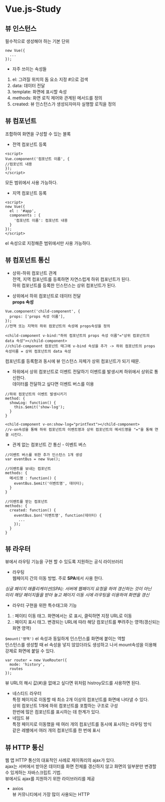 # Vue.js-Study  

## 뷰 인스턴스
필수적으로 생성해야 하는 기본 단위  
  ```
  new Vue({  
    ...  
  });
  ```
  
* 자주 쓰이는 속성들
1. el: 그려질 위치의 돔 요소 지정 #으로 검색
2. data: 데이터 전달
3. template: 화면에 표시할 속성
4. methods: 화면 로직 제어와 관계된 메서드를 정의
5. created: 뷰 인스턴스가 생성되자마자 실행할 로직을 정의 

## 뷰 컴포넌트 
조합하여 화면을 구성할 수 있는 블록  

* 전역 컴포넌트 등록
```
<script>
Vue.component('컴포넌트 이름', {
//컴포넌트 내용
});
</script>
```
모든 범위에서 사용 가능하다.  

* 지역 컴포넌트 등록
```
<script>
new Vue({
  el : '#app',
  components : {
    '컴포넌트 이름': 컴포넌트 내용
  }
});
</script>
```
el 속성으로 지정해준 범위에서만 사용 가능하다.  

## 뷰 컴포넌트 통신
* 상위-하위 컴포넌트 관계  
전역, 지역 컴포넌트를 등록하면 자연스럽게 하위 컴포넌트가 된다.  
하위 컴포넌트를 등록한 인스턴스는 상위 컴포넌트가 된다.  

* 상위에서 하위 컴포넌트로 데이터 전달  
<strong>props 속성</strong>  
```
Vue.component('child-component', {
  props: ['props 속성 이름'],
});
//전역 또는 지역의 하위 컴포넌트의 속성에 props속성을 정의
```
```
<child-component v-bind:"하위 컴포넌트의 props 속성 이름"="상위 컴포넌트의 data 속성"></child-component>
//child-component 컴포넌트 태그에 v-bind 속성을 추가 -> 하위 컴포넌트의 props 속성이름 = 상위 컴포넌트의 data 속성
```
컴포넌트를 등록함과 동시에 뷰 인스턴스 자체가 상위 컴포넌트가 되기 때문. 
* 하위에서 상위 컴포넌트로 이벤트 전달하기
이벤트를 발생시켜 하위에서 상위로 통신한다.  
데이터를 전달하고 싶다면 이벤트 버스를 이용  
```
//하위 컴포넌트의 이벤트 발생시키기
method: {
  showLog: function() {
    this.$emit('show-log');
  }
}
```
```
<child-component v-on:show-log="printText"></child-component>
//v-on속성을 통해 하위 컴포넌트의 이벤트명과 상위 컴포넌트의 메서드명을 "="을 통해 연결 시킨다.
```
* 관계 없는 컴포넌트 간 통신 - 이벤트 버스
```
//이벤트 버스를 위한 추가 인스턴스 1개 생성
var eventBus = new Vue();
```
```
//이벤트를 보내는 컴포넌트
methods: {
  메서드명 : function() {
    eventBus.$emit('이벤트명', 데이터);
  }
}
```
```
//이벤트를 받는 컴포넌트
methods: {
  created: function() {
    eventBus.$on('이벤트명', function(데이터) {
      ...
    });
  }
}
```
## 뷰 라우터
뷰에서 라우팅 기능을 구현 할 수 있도록 지원하는 공식 라이브러리  

* 라우팅  
웹페이지 간의 이동 방법. 주로 <strong>SPA</strong>에서 사용 한다.

*싱글 페이지 애플리케이션(SPA): 서버에 웹페이지 요청을 하여 갱신하는 것이 아닌   
미리 해당 페이지들을 받아 놓고 페이지 이동 시에 라우팅을 이용하여 화면을 갱신*

* 라우터 구현을 위한 특수태그와 기능
1. <router-link to="URL값">: 페이티 이동 태그. 화면에서는 <a>로 표시, 클릭하면 지정 URL로 이동
2. <router-view>: 페이지 표시 태그. 변경되는 URL에 따라 해당 컴포넌트를 뿌려주는 영역(갱신되는 화면 영역) 

```$mount('영역')```
el 속성과 동일하게 인스턴스를 화면에 붙이는 역할  
인스턴스를 생성할 때 el 속성을 넣지 않았더라도 생성하고 나서 mount속성을 이용해 강제로 화면에 붙일 수 있다.
```
var router = new VueRouter({
  mode: 'history',
  routes
});
```
뷰 URL의 해시 값(#)을 없애고 싶다면 위처럼 histroy모드를 사용하면 된다.  
* 네스티드 라우터  
특정 페이지로 이동할 때 최소 2개 이상의 컴포넌트를 화면에 나타낼 수 있다.  
상위 컴포넌트 1개에 하위 컴포넌트를 포함하는 구조로 구성  
한번에 많은 컴포넌트를 표시하는 데 한계가 있다.
* 네임드 뷰  
특정 페이지로 이동했을 때 여러 개의 컴포넌트를 동시에 표시하는 라우팅 방식  
같은 레밸에서 여러 개의 컴포넌트를 한 번에 표시  

## 뷰 HTTP 통신
웹 앱 HTTP 통신의 대표적인 사례로 제이쿼리의 ajax가 있다.  
ajax는 서버에서 받아온 데이터를 화면 전체를 갱신하지 않고 화면의 일부분만 변경할 수 있게하는 자바스크립트 기법.  
뷰에서도 ajax를 지원하기 위한 라이브러리를 제공 
* axios  
뷰 커뮤니티에서 가장 많이 사용되는 HTTP 


